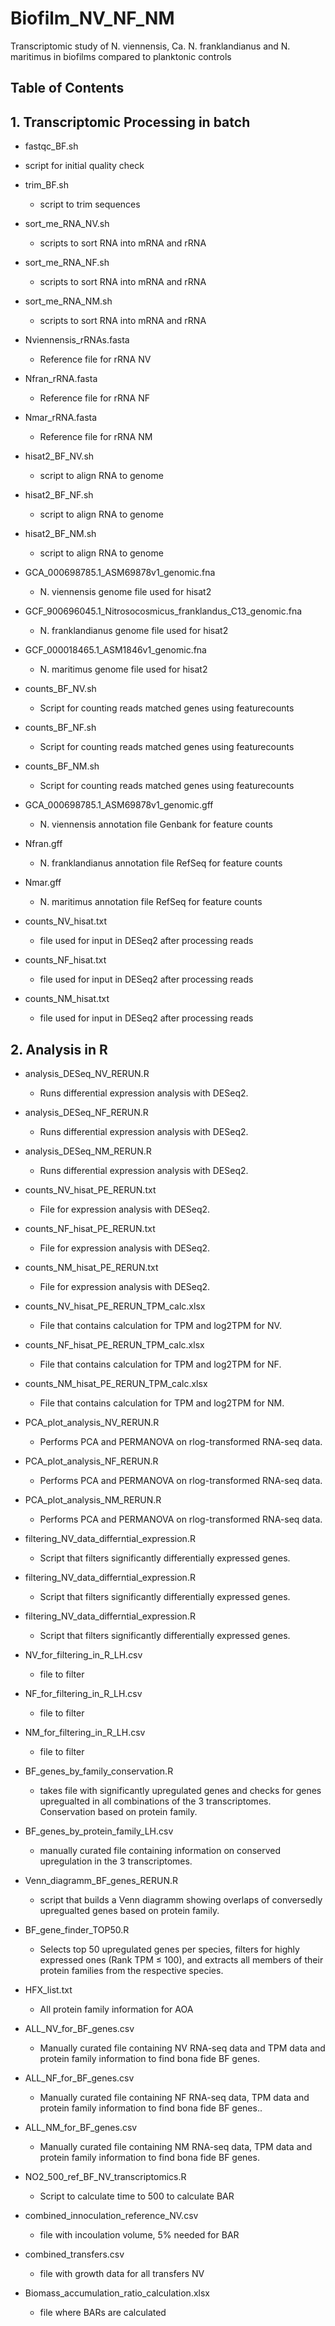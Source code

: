 # Biofilm_NV_NF_NM
Transcriptomic study of N. viennensis, Ca. N. franklandianus and N. maritimus in biofilms compared to planktonic controls


## Table of Contents

## 1. Transcriptomic Processing in batch

 *  fastqc_BF.sh
  * script for initial quality check

* trim_BF.sh
  * script to trim sequences

* sort_me_RNA_NV.sh
  * scripts to sort RNA into mRNA and rRNA

* sort_me_RNA_NF.sh
  * scripts to sort RNA into mRNA and rRNA

* sort_me_RNA_NM.sh
  * scripts to sort RNA into mRNA and rRNA

* Nviennensis_rRNAs.fasta
  * Reference file for rRNA NV

* Nfran_rRNA.fasta
  * Reference file for rRNA NF

* Nmar_rRNA.fasta
  * Reference file for rRNA NM


* hisat2_BF_NV.sh
  * script to align RNA to genome

* hisat2_BF_NF.sh
  * script to align RNA to genome

* hisat2_BF_NM.sh
  * script to align RNA to genome


* GCA_000698785.1_ASM69878v1_genomic.fna
  * N. viennensis genome file used for hisat2

* GCF_900696045.1_Nitrosocosmicus_franklandus_C13_genomic.fna
  * N. franklandianus genome file used for hisat2

* GCF_000018465.1_ASM1846v1_genomic.fna
  * N. maritimus genome file used for hisat2

* counts_BF_NV.sh
  * Script for counting reads matched genes using featurecounts

* counts_BF_NF.sh
  * Script for counting reads matched genes using featurecounts

* counts_BF_NM.sh
  * Script for counting reads matched genes using featurecounts


* GCA_000698785.1_ASM69878v1_genomic.gff
  * N. viennensis annotation file Genbank for feature counts

* Nfran.gff
  * N. franklandianus annotation file RefSeq for feature counts

* Nmar.gff
  * N. maritimus annotation file RefSeq for feature counts

* counts_NV_hisat.txt
  *  file used for input in DESeq2 after processing reads 

* counts_NF_hisat.txt
  *  file used for input in DESeq2 after processing reads  

* counts_NM_hisat.txt
  *  file used for input in DESeq2 after processing reads  


## 2. Analysis in R

*  analysis_DESeq_NV_RERUN.R
   * Runs differential expression analysis with DESeq2.

*  analysis_DESeq_NF_RERUN.R
   * Runs differential expression analysis with DESeq2.

* analysis_DESeq_NM_RERUN.R
   * Runs differential expression analysis with DESeq2.

* counts_NV_hisat_PE_RERUN.txt
   * File for expression analysis with DESeq2.
    
* counts_NF_hisat_PE_RERUN.txt
   * File for expression analysis with DESeq2.
     
* counts_NM_hisat_PE_RERUN.txt
   * File for expression analysis with DESeq2.
     
 
 * counts_NV_hisat_PE_RERUN_TPM_calc.xlsx
   * File that contains calculation for TPM and log2TPM for NV.
    
* counts_NF_hisat_PE_RERUN_TPM_calc.xlsx
   * File that contains calculation for TPM and log2TPM for NF.
     
* counts_NM_hisat_PE_RERUN_TPM_calc.xlsx
   * File that contains calculation for TPM and log2TPM for NM.


 * PCA_plot_analysis_NV_RERUN.R
   * Performs PCA and PERMANOVA on rlog-transformed RNA-seq data. 
    
* PCA_plot_analysis_NF_RERUN.R
   * Performs PCA and PERMANOVA on rlog-transformed RNA-seq data. 
     
* PCA_plot_analysis_NM_RERUN.R
   * Performs PCA and PERMANOVA on rlog-transformed RNA-seq data.


* filtering_NV_data_differntial_expression.R
   * Script that filters significantly differentially expressed genes. 
    
* filtering_NV_data_differntial_expression.R
   * Script that filters significantly differentially expressed genes.  
     
* filtering_NV_data_differntial_expression.R
   * Script that filters significantly differentially expressed genes.

* NV_for_filtering_in_R_LH.csv
   * file to filter 
    
* NF_for_filtering_in_R_LH.csv
   * file to filter
     
* NM_for_filtering_in_R_LH.csv
   * file to filter

* BF_genes_by_family_conservation.R
   * takes file with significantly upregulated genes and checks for genes upregualted in all combinations of the 3 transcriptomes.  Conservation based on protein family.
 
* BF_genes_by_protein_family_LH.csv
  * manually curated file containing information on conserved upregulation in the 3 transcriptomes.

* Venn_diagramm_BF_genes_RERUN.R
  * script that builds a Venn diagramm showing overlaps of conversedly upregualted genes based on protein family.


 
* BF_gene_finder_TOP50.R
   * Selects top 50 upregulated genes per species, filters for highly expressed ones (Rank TPM ≤ 100), and extracts all members of their protein families from the respective species.

* HFX_list.txt
   * All protein family information for AOA
 
    
* ALL_NV_for_BF_genes.csv
   * Manually curated file containing NV RNA-seq data and TPM data and protein family information to find bona fide BF genes.
    
* ALL_NF_for_BF_genes.csv
   * Manually curated file containing NF RNA-seq data, TPM data and protein family information to find bona fide BF genes.. 
     
* ALL_NM_for_BF_genes.csv
   * Manually curated file containing NM RNA-seq data, TPM data and protein family information to find bona fide BF genes.

* NO2_500_ref_BF_NV_transcriptomics.R
   * Script to calculate time to 500 to calculate BAR
 
* combined_innoculation_reference_NV.csv
   * file with incoulation volume, 5% needed for BAR
 
* combined_transfers.csv
   * file with growth data for all transfers NV
  
* Biomass_accumulation_ratio_calculation.xlsx
   * file where BARs are calculated

